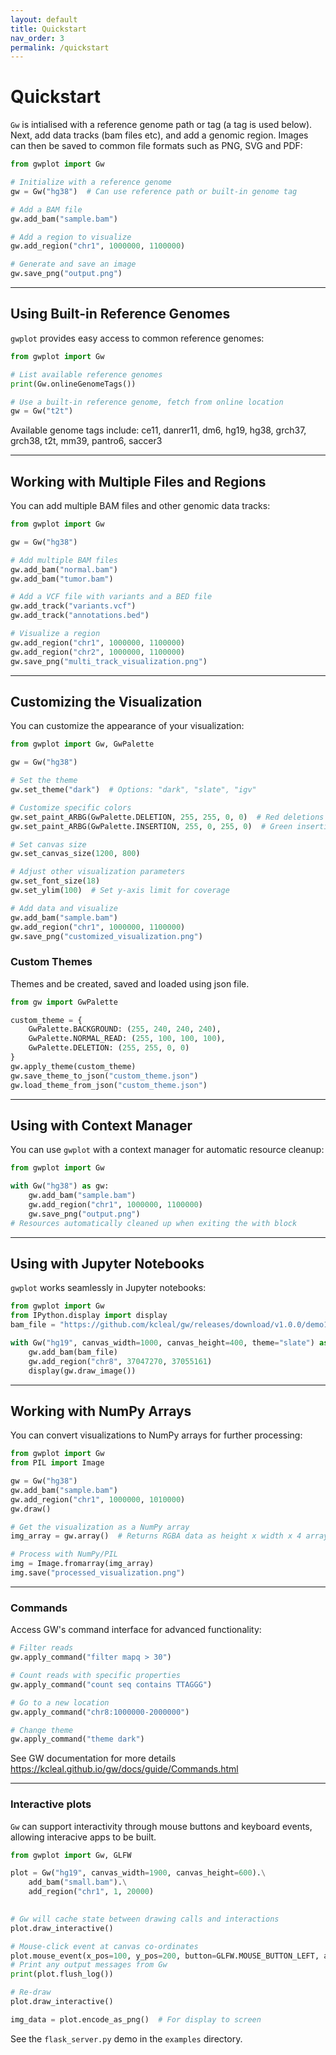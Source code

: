 ```yaml
---
layout: default
title: Quickstart
nav_order: 3
permalink: /quickstart
---
```


# Quickstart

`Gw` is intialised with a reference genome path or tag (a tag is used below). Next, add
data tracks (bam files etc), and add a genomic region. Images can then be saved to common file
formats such as PNG, SVG and PDF:

```python
from gwplot import Gw

# Initialize with a reference genome
gw = Gw("hg38")  # Can use reference path or built-in genome tag

# Add a BAM file
gw.add_bam("sample.bam")

# Add a region to visualize
gw.add_region("chr1", 1000000, 1100000)

# Generate and save an image
gw.save_png("output.png")
```
---

## Using Built-in Reference Genomes

`gwplot` provides easy access to common reference genomes:

```python
from gwplot import Gw

# List available reference genomes
print(Gw.onlineGenomeTags())

# Use a built-in reference genome, fetch from online location
gw = Gw("t2t")
```

Available genome tags include: ce11, danrer11, dm6, hg19, hg38, grch37, grch38, t2t, mm39, pantro6, saccer3

---

## Working with Multiple Files and Regions

You can add multiple BAM files and other genomic data tracks:

```python
from gwplot import Gw

gw = Gw("hg38")

# Add multiple BAM files
gw.add_bam("normal.bam")
gw.add_bam("tumor.bam")

# Add a VCF file with variants and a BED file
gw.add_track("variants.vcf")
gw.add_track("annotations.bed")

# Visualize a region
gw.add_region("chr1", 1000000, 1100000)
gw.add_region("chr2", 1000000, 1100000)
gw.save_png("multi_track_visualization.png")
```
---

## Customizing the Visualization

You can customize the appearance of your visualization:

```python
from gwplot import Gw, GwPalette

gw = Gw("hg38")

# Set the theme
gw.set_theme("dark")  # Options: "dark", "slate", "igv"

# Customize specific colors
gw.set_paint_ARBG(GwPalette.DELETION, 255, 255, 0, 0)  # Red deletions
gw.set_paint_ARBG(GwPalette.INSERTION, 255, 0, 255, 0)  # Green insertions

# Set canvas size
gw.set_canvas_size(1200, 800)

# Adjust other visualization parameters
gw.set_font_size(18)
gw.set_ylim(100)  # Set y-axis limit for coverage

# Add data and visualize
gw.add_bam("sample.bam")
gw.add_region("chr1", 1000000, 1100000)
gw.save_png("customized_visualization.png")
```

### Custom Themes

Themes and be created, saved and loaded using json file.

```python
from gw import GwPalette

custom_theme = {
    GwPalette.BACKGROUND: (255, 240, 240, 240),
    GwPalette.NORMAL_READ: (255, 100, 100, 100),
    GwPalette.DELETION: (255, 255, 0, 0)
}
gw.apply_theme(custom_theme)
gw.save_theme_to_json("custom_theme.json")
gw.load_theme_from_json("custom_theme.json")
```

---

## Using with Context Manager

You can use `gwplot` with a context manager for automatic resource cleanup:

```python
from gwplot import Gw

with Gw("hg38") as gw:
    gw.add_bam("sample.bam")
    gw.add_region("chr1", 1000000, 1100000)
    gw.save_png("output.png")
# Resources automatically cleaned up when exiting the with block
```
---

## Using with Jupyter Notebooks

`gwplot` works seamlessly in Jupyter notebooks:

```python
from gwplot import Gw
from IPython.display import display
bam_file = "https://github.com/kcleal/gw/releases/download/v1.0.0/demo1.bam"

with Gw("hg19", canvas_width=1000, canvas_height=400, theme="slate") as gw:
    gw.add_bam(bam_file)
    gw.add_region("chr8", 37047270, 37055161)
    display(gw.draw_image())
```

---

## Working with NumPy Arrays

You can convert visualizations to NumPy arrays for further processing:

```python
from gwplot import Gw
from PIL import Image

gw = Gw("hg38")
gw.add_bam("sample.bam")
gw.add_region("chr1", 1000000, 1010000)
gw.draw()

# Get the visualization as a NumPy array
img_array = gw.array()  # Returns RGBA data as height x width x 4 array

# Process with NumPy/PIL
img = Image.fromarray(img_array)
img.save("processed_visualization.png")
```

---

### Commands

Access GW's command interface for advanced functionality:

```python
# Filter reads
gw.apply_command("filter mapq > 30")

# Count reads with specific properties
gw.apply_command("count seq contains TTAGGG")

# Go to a new location
gw.apply_command("chr8:1000000-2000000")

# Change theme
gw.apply_command("theme dark")
```

See GW documentation for more details https://kcleal.github.io/gw/docs/guide/Commands.html

---

### Interactive plots

`Gw` can support interactivity through mouse buttons and keyboard events, allowing 
interacive apps to be built. 

```python
from gwplot import Gw, GLFW

plot = Gw("hg19", canvas_width=1900, canvas_height=600).\
    add_bam("small.bam").\
    add_region("chr1", 1, 20000)

        
# Gw will cache state between drawing calls and interactions
plot.draw_interactive()

# Mouse-click event at canvas co-ordinates 
plot.mouse_event(x_pos=100, y_pos=200, button=GLFW.MOUSE_BUTTON_LEFT, action=GLFW.PRESS)
# Print any output messages from Gw
print(plot.flush_log())

# Re-draw
plot.draw_interactive()

img_data = plot.encode_as_png()  # For display to screen
```

See the `flask_server.py` demo in the `examples` directory.
